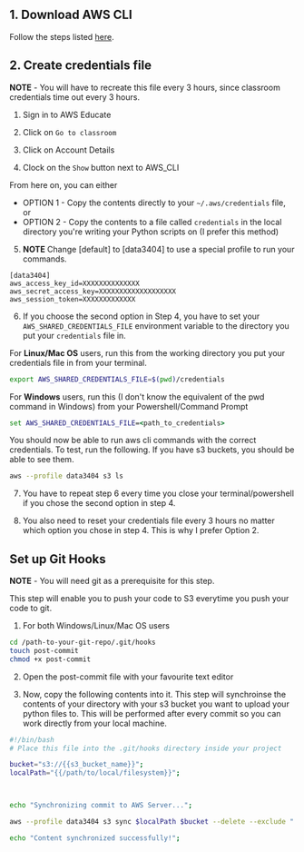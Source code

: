 ## 1. Download AWS CLI

Follow the steps listed [here](https://aws.amazon.com/cli/).

## 2. Create credentials file

__NOTE__ - You will have to recreate this file every 3 hours, since classroom credentials time out every 3 hours.

1. Sign in to AWS Educate

2. Click on `Go to classroom`

3. Click on Account Details

4. Clock on the `Show` button next to AWS_CLI

From here on, you can either
- OPTION 1 - Copy the contents directly to your `~/.aws/credentials` file, or
- OPTION 2 - Copy the contents to a file called `credentials` in the local directory you're writing your Python scripts on (I prefer this method)

5. __NOTE__ Change [default] to [data3404] to use a special profile to run your commands.
```
[data3404]
aws_access_key_id=XXXXXXXXXXXXXX
aws_secret_access_key=XXXXXXXXXXXXXXXXXXX
aws_session_token=XXXXXXXXXXXXX
```

6. If you choose the second option in Step 4, you have to set your `AWS_SHARED_CREDENTIALS_FILE` environment variable to the directory you put your `credentials` file in.

For __Linux/Mac OS__ users, run this from the working directory you put your credentials file in from your terminal. 
```sh
export AWS_SHARED_CREDENTIALS_FILE=$(pwd)/credentials
```

For __Windows__ users, run this (I don't know the equivalent of the pwd command in Windows) from your Powershell/Command Prompt
```bat
set AWS_SHARED_CREDENTIALS_FILE=<path_to_credentials>
```

You should now be able to run aws cli commands with the correct credentials. To test, run the following. If you have s3 buckets, you should be able to see them.

```sh
aws --profile data3404 s3 ls
```

7. You have to repeat step 6 every time you close your terminal/powershell if you chose the second option in step 4.

8. You also need to reset your credentials file every 3 hours no matter which option you chose in step 4. This is why I prefer Option 2.

## Set up Git Hooks 

__NOTE__ - You will need git as a prerequisite for this step.

This step will enable you to push your code to S3 everytime you push your code to git.

1. For both Windows/Linux/Mac OS users

```sh
cd /path-to-your-git-repo/.git/hooks
touch post-commit
chmod +x post-commit
```

2. Open the post-commit file with your favourite text editor

3. Now, copy the following contents into it. This step will synchroinse the contents of your directory with your s3 bucket you want to upload your python files to. This will be performed after every commit so you can work directly from your local machine.

```sh
#!/bin/bash
# Place this file into the .git/hooks directory inside your project

bucket="s3://{{s3_bucket_name}}";
localPath="{{/path/to/local/filesystem}}";



echo "Synchronizing commit to AWS Server...";

aws --profile data3404 s3 sync $localPath $bucket --delete --exclude ".git/*" --exclude "credentials" --exclude ".gitignore";

echo "Content synchronized successfully!";
```

